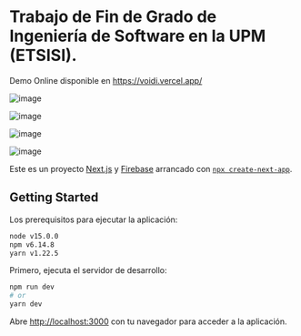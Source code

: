 # Trabajo de Fin de Grado de Ingeniería de Software en la UPM (ETSISI).

Demo Online disponible en https://voidi.vercel.app/


![image](https://user-images.githubusercontent.com/51823158/138512851-cf87713f-f73d-409d-aaee-1879cfa5e50d.png)

![image](https://user-images.githubusercontent.com/51823158/138513034-9684916c-4bc8-4840-b60c-a6f01c2c02cc.png)

![image](https://user-images.githubusercontent.com/51823158/138513108-e70b62f7-ba44-4812-8580-49cecaaf01c9.png)   

![image](https://user-images.githubusercontent.com/51823158/138513086-78a669f7-b54a-495e-8cee-cd14d52c4185.png)


Este es un proyecto [Next.js](https://nextjs.org/) y [Firebase](https://firebase.google.com/) arrancado con [`npx create-next-app`](https://github.com/vercel/next.js/tree/canary/packages/create-next-app).

## Getting Started

Los prerequisitos para ejecutar la aplicación:
```bash
node v15.0.0
npm v6.14.8
yarn v1.22.5
```

Primero, ejecuta el servidor de desarrollo:

```bash
npm run dev
# or
yarn dev
```

Abre [http://localhost:3000](http://localhost:3000) con tu navegador para acceder a la aplicación.
